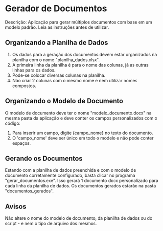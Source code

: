 # Gerador de Documentos

Descrição: Aplicação para gerar múltiplos documentos com base em um modelo padrão. Leia as instruções antes de utilizar.

Organizando a Planilha de Dados
------------------------------

1. Os dados para a geração dos documentos devem estar organizados na planilha com o nome "planilha_dados.xlsx".
2. A primeira linha da planilha é para o nome das colunas, já as outras linhas para os dados.
3. Pode-se colocar diversas colunas na planilha.
4. Não criar 2 colunas com o mesmo nome e nem utilizar nomes compostos.

Organizando o Modelo de Documento
----------------------------------

O modelo de documento deve ter o nome "modelo_documento.docx" na mesma pasta da aplicação e deve conter os campos personalizados com o código:

1. Para inserir um campo, digite {campo_nome} no texto do documento.
2. O 'campo_nome' deve ser único em todo o modelo e não pode conter espaços.

Gerando os Documentos
----------------------

Estando com a planilha de dados preenchida e com o modelo de documento corretamente configurado, basta clicar no programa "gerar_documentos.exe". Isso gerará 1 documento docx personalizado para cada linha da planilha de dados. Os documentos gerados estarão na pasta "documentos\_gerados".

Avisos
------

Não altere o nome do modelo de documento, da planilha de dados ou do script - e nem o tipo de arquivo dos mesmos.